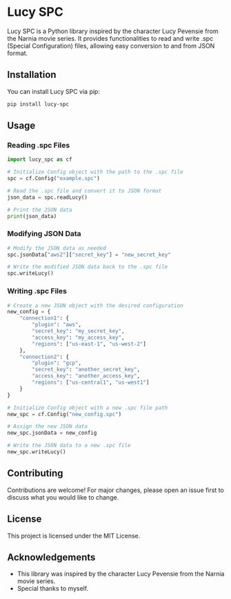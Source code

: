 # Lucy SPC

Lucy SPC is a Python library inspired by the character Lucy Pevensie from the Narnia movie series. It provides functionalities to read and write .spc (Special Configuration) files, allowing easy conversion to and from JSON format.

## Installation

You can install Lucy SPC via pip:

```bash
pip install lucy-spc
```

## Usage

### Reading .spc Files

```python
import lucy_spc as cf

# Initialize Config object with the path to the .spc file
spc = cf.Config("example.spc")

# Read the .spc file and convert it to JSON format
json_data = spc.readLucy()

# Print the JSON data
print(json_data)
```

### Modifying JSON Data

```python
# Modify the JSON data as needed
spc.jsonData["aws2"]["secret_key"] = "new_secret_key"

# Write the modified JSON data back to the .spc file
spc.writeLucy()
```

### Writing .spc Files

```python
# Create a new JSON object with the desired configuration
new_config = {
    "connection1": {
        "plugin": "aws",
        "secret_key": "my_secret_key",
        "access_key": "my_access_key",
        "regions": ["us-east-1", "us-west-2"]
    },
    "connection2": {
        "plugin": "gcp",
        "secret_key": "another_secret_key",
        "access_key": "another_access_key",
        "regions": ["us-central1", "us-west1"]
    }
}

# Initialize Config object with a new .spc file path
new_spc = cf.Config("new_config.spc")

# Assign the new JSON data
new_spc.jsonData = new_config

# Write the JSON data to a new .spc file
new_spc.writeLucy()
```

## Contributing

Contributions are welcome! For major changes, please open an issue first to discuss what you would like to change.

## License

This project is licensed under the MIT License.

## Acknowledgements

- This library was inspired by the character Lucy Pevensie from the Narnia movie series.
- Special thanks to myself.
